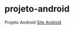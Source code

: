 # projeto-android
Projeto Android
<a href="https://anaclarabull.github.io/html-css/exercicios/desafio/android.html#">Site Android</a>
